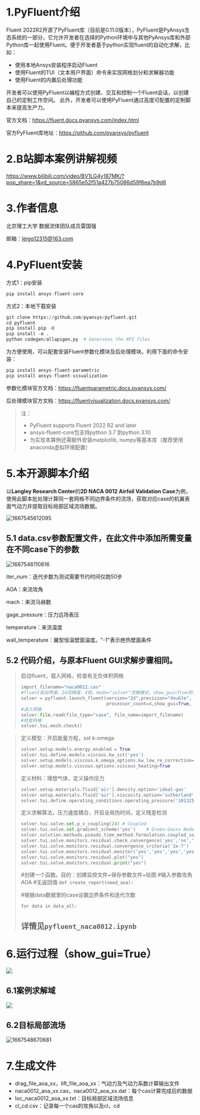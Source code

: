 # 1.PyFluent介绍

Fluent 2022R2开源了PyFluent库（目前是0.11.0版本），PyFluent是PyAnsys生态系统的一部分，它允许开发者在选择的Python环境中与其他PyAnsys库和外部Python库一起使用Fluent。便于开发者基于python实现fluent的自动化求解，比如：

- 使用本地Ansys安装程序启动Fluent
- 使用Fluent的TUI（文本用户界面）命令来实现网格划分和求解器功能
- 使用Fluent的内置后处理功能

开发者可以使用PyFluent以编程方式创建、交互和控制一个Fluent会话，以创建自己的定制工作空间。 此外，开发者可以使用PyFluent通过高度可配置的定制脚本来提高生产力。

官方文档：https://fluent.docs.pyansys.com/index.html

官方PyFluent库地址：https://github.com/pyansys/pyfluent

# 2.B站脚本案例讲解视频

https://www.bilibili.com/video/BV1LG4y187MK/?pop_share=1&vd_source=5865e52f51a427b75086d59f6ea7b9d6

# 3.作者信息

北京理工大学 数据流体团队成员雷国强

邮箱：leigq12315@163.com

# 4.PyFluent安装

方式1：pip安装

```python
pip install ansys-fluent-core
```

方式2：本地下载安装

```python
git clone https://github.com/pyansys/pyfluent.git
cd pyfluent
pip install pip -U
pip install -e .
python codegen/allapigen.py  # Generates the API files
```

为方便使用，可以配套安装Fluent参数化模块及后处理模块。利用下面的命令安装：

```python
pip install ansys-fluent-parametric
pip install ansys-fluent-visualization
```

参数化模块官方文档：https://fluentparametric.docs.pyansys.com/

后处理模块官方文档：https://fluentvisualization.docs.pyansys.com/

> 注： 
>
> - PyFluent supports Fluent 2022 R2 and later
> - ansys-fluent-core包支持python 3.7 到python 3.10
> - 为实现本算例还需额外安装matplotlib, numpy等基本库（推荐使用anaconda虚拟环境配置）

# 5.本开源脚本介绍

以**Langley Research Center**的**2D NACA 0012 Airfoil Validation Case**为例，使用此脚本批处理计算同一套网格不同边界条件的流场，获取对应case的机翼表面气动力并提取目标局部区域流场数据。

![1667545612095](assets/1667545612095.png)

## 5.1 data.csv参数配置文件，在此文件中添加所需变量在不同case下的参数

   ![1667546110816](assets/1667546110816.png)

   iter_num：迭代步数为测试需要节约时间仅跑50步

   AOA：来流攻角

   mach：来流马赫数

   gage_pressure：压力远场表压

   temperature：来流温度

   wall_temperature：翼型恒温壁面温度。"-1"表示绝热壁面条件

## 5.2 代码介绍，与原本Fluent GUI求解步骤相同。

   > 启动fluent，载入网格，检查有无负体积网格
   >
   > ```python
   > import_filename="naca0012.cas"
   > #fluent启动界面，2d双精度，4核，mode="solver"求解模式，show_gui=True同步显示fluent
   > solver = pyfluent.launch_fluent(version="2d",precision="double",
   >                                 processor_count=4,show_gui=True, mode="solver"求解模式	)
   > #读入网格
   > solver.file.read(file_type="case", file_name=import_filename)
   > #检查网格
   > solver.tui.mesh.check()
   > ```

   > 定义模型：开启能量方程，sst k-omega
   >
   > ```python
   > solver.setup.models.energy.enabled = True
   > solver.tui.define.models.viscous.kw_sst('yes')
   > solver.setup.models.viscous.k_omega_options.kw_low_re_correction=False
   > solver.setup.models.viscous.options.viscous_heating=True
   > ```
   > 定义材料：理想气体，定义操作压力
   >
   > ```python
   > solver.setup.materials.fluid['air'].density.option='ideal-gas'
   > solver.setup.materials.fluid['air'].viscosity.option='sutherland'
   > solver.tui.define.operating_conditions.operating_pressure('101325')
   > ```
   > 定义求解算法，压力速度耦合，开启全局伪时间，定义残差检测
   >
   > ```python
   > solver.tui.solve.set.p_v_coupling(24) # Coupled
   > solver.tui.solve.set.gradient_scheme('yes')    # Green-Gauss Node Based
   > solver.solution.methods.pseudo_time_method.formulation.coupled_solver='global-time-step'
   > solver.tui.solve.monitors.residual.check_convergence('yes','no','no','no','no','no')
   > solver.tui.solve.monitors.residual.convergence_criteria('1e-7')
   > solver.tui.solve.monitors.residual.monitor('yes','yes','yes','yes','yes','yes')
   > solver.tui.solve.monitors.residual.plot("yes")
   > solver.tui.solve.monitors.residual.print("yes")
   > ```
   > #创建一个函数。目的：创建监控文件+保存参数文件+绘图
   > #输入参数攻角AOA
   > #无返回值
   > `def create_report(need_aoa):`
   >
   > 
   >
   > #根据data数据里的case设置边界条件和迭代次数
   >
   > `for data in data_all:`
   >
   > ## 详情见`pyfluent_naca0012.ipynb`



# 6.运行过程（show_gui=True）

![](assets/process.gif)

## 6.1案例求解域

![](assets/1667547304768.png)

## 6.2目标局部流场

![1667548670681](assets/1667548670681.png)

# 7.生成文件

- drag_file_aoa_xx，lift_file_aoa_xx：气动力及气动力系数计算输出文件
- naca0012_aoa_xx.cas，naca0012_aoa_xx.dat：每个cas计算完成后的数据
- loc_naca0012_aoa_xx.txt：目标局部区域流场信息
- cl_cd.csv：记录每一个cas的攻角以及cl，cd

